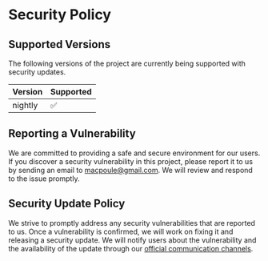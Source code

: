 # Security Policy

## Supported Versions

The following versions of the project are currently being supported with security updates.

| Version | Supported          |
| ------- | ------------------ |
| nightly | :white_check_mark: |


## Reporting a Vulnerability

We are committed to providing a safe and secure environment for our users.
If you discover a security vulnerability in this project, please report it to us by sending an email to [macpoule@gmail.com](mailto:macpoule@gmail.com). 
We will review and respond to the issue promptly.

## Security Update Policy

We strive to promptly address any security vulnerabilities that are reported to us. Once a vulnerability is confirmed, we will work on fixing it and releasing a security update. 
We will notify users about the vulnerability and the availability of the update through our [official communication channels](https://reaper47.github.io/recipya/community-guide#support-channels).

